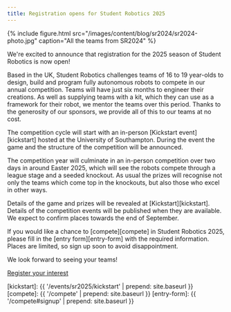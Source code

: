 ```yaml
---
title: Registration opens for Student Robotics 2025
---
```


{% include figure.html src="/images/content/blog/sr2024/sr2024-photo.jpg"
           caption="All the teams from SR2024" %}

We're excited to announce that registration for the 2025 season of Student
Robotics is now open!

Based in the UK, Student Robotics challenges teams of 16 to 19 year-olds to
design, build and program fully autonomous robots to compete in our annual
competition. Teams will have just six months to engineer their creations. As
well as supplying teams with a kit, which they can use as a framework for their
robot, we mentor the teams over this period. Thanks to the generosity of our
sponsors, we provide all of this to our teams at no cost.

The competition cycle will start with an in-person [Kickstart event][kickstart]
hosted at the University of Southampton. During the event the game and the
structure of the competition will be announced.

The competition year will culminate in an in-person competition over two days in
around Easter 2025, which will see the robots compete through a league stage and
a seeded knockout. As usual the prizes will recognise not only the teams which
come top in the knockouts, but also those who excel in other ways.

Details of the game and prizes will be revealed at [Kickstart][kickstart].
Details of the competition events will be published when they are available.
We expect to confirm places towards the end of September.

If you would like a chance to [compete][compete] in Student Robotics 2025,
please fill in the [entry form][entry-form] with the required information.
Places are limited, so sign up soon to avoid disappointment.

We look forward to seeing your teams!

<div class="text-center">
  <a class="button button-primary" href="{{ site.baseurl }}/compete#signup">
    Register your interest
  </a>
</div>

[kickstart]: {{ '/events/sr2025/kickstart' | prepend: site.baseurl }}
[compete]: {{ '/compete' | prepend: site.baseurl }}
[entry-form]: {{ '/compete#signup' | prepend: site.baseurl }}
